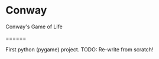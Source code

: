 Conway
======

Conway's Game of Life

======

First python (pygame) project. 
TODO: Re-write from scratch!
